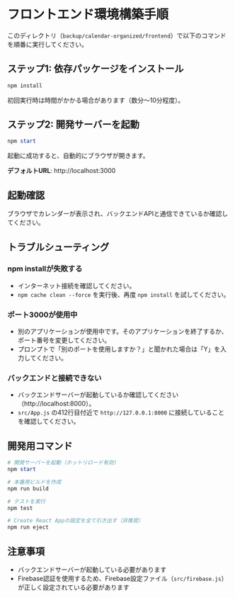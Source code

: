 # フロントエンド環境構築手順

このディレクトリ（`backup/calendar-organized/frontend`）で以下のコマンドを順番に実行してください。

## ステップ1: 依存パッケージをインストール

```powershell
npm install
```

初回実行時は時間がかかる場合があります（数分〜10分程度）。

## ステップ2: 開発サーバーを起動

```powershell
npm start
```

起動に成功すると、自動的にブラウザが開きます。

**デフォルトURL**: http://localhost:3000

## 起動確認

ブラウザでカレンダーが表示され、バックエンドAPIと通信できているか確認してください。

## トラブルシューティング

### npm installが失敗する
- インターネット接続を確認してください。
- `npm cache clean --force` を実行後、再度 `npm install` を試してください。

### ポート3000が使用中
- 別のアプリケーションが使用中です。そのアプリケーションを終了するか、ポート番号を変更してください。
- プロンプトで「別のポートを使用しますか？」と聞かれた場合は「Y」を入力してください。

### バックエンドと接続できない
- バックエンドサーバーが起動しているか確認してください（http://localhost:8000）。
- `src/App.js` の412行目付近で `http://127.0.0.1:8000` に接続していることを確認してください。

## 開発用コマンド

```powershell
# 開発サーバーを起動（ホットリロード有効）
npm start

# 本番用ビルドを作成
npm run build

# テストを実行
npm test

# Create React Appの設定を全て引き出す（非推奨）
npm run eject
```

## 注意事項

- バックエンドサーバーが起動している必要があります
- Firebase認証を使用するため、Firebase設定ファイル（`src/firebase.js`）が正しく設定されている必要があります

